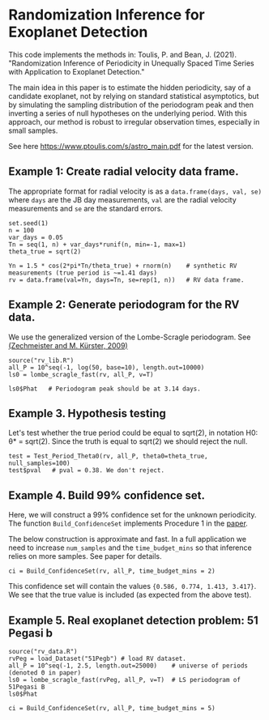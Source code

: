 # Randomization Inference for Exoplanet Detection

This code implements the methods in: 
Toulis, P. and Bean, J. (2021). "Randomization Inference of Periodicity in Unequally Spaced Time Series with Application to Exoplanet Detection."

The main idea in this paper is to estimate the hidden periodicity, say of a candidate exoplanet, not by relying on standard statistical asymptotics, but by simulating the sampling distribution of the periodogram peak and then inverting a series of null hypotheses on the underlying period. 
With this approach, our method is robust to irregular observation times, especially in small samples.

See here https://www.ptoulis.com/s/astro_main.pdf for the latest version.

## Example 1: Create radial velocity data frame.

The appropriate format for radial velocity is as a `data.frame(days, val, se)` where `days` are the JB day measurements, `val` are the radial velocity measurements and `se` are the standard errors.

    set.seed(1)
    n = 100
    var_days = 0.05
    Tn = seq(1, n) + var_days*runif(n, min=-1, max=1)
    theta_true = sqrt(2) 

    Yn = 1.5 * cos(2*pi*Tn/theta_true) + rnorm(n)    # synthetic RV measurements (true period is ~=1.41 days)
    rv = data.frame(val=Yn, days=Tn, se=rep(1, n))   # RV data frame.

## Example 2: Generate periodogram for the RV data.

We use the generalized version of the Lombe-Scragle periodogram. See [(Zechmeister and M. Kürster, 2009)](https://www.aanda.org/articles/aa/pdf/2009/11/aa11296-08.pdf)

    source("rv_lib.R")
    all_P = 10^seq(-1, log(50, base=10), length.out=10000)
    ls0 = lombe_scragle_fast(rv, all_P, v=T)
    
    ls0$Phat   # Periodogram peak should be at 3.14 days.

## Example 3. Hypothesis testing

Let's test whether the true period could be equal to sqrt(2), in notation H0: θ* = sqrt(2). Since the truth is equal to sqrt(2) we should reject the null.

    test = Test_Period_Theta0(rv, all_P, theta0=theta_true, null_samples=100)
    test$pval   # pval = 0.38. We don't reject.
    
## Example 4. Build 99% confidence set.

Here, we will construct a 99% confidence set for the unknown periodicity. The function `Build_ConfidenceSet` implements Procedure 1 in the [paper]( https://www.ptoulis.com/s/astro_main.pdf).

The below construction is approximate and fast. In a full application we need to increase `num_samples` and the `time_budget_mins` so that inference relies on more samples. See paper for details.

    ci = Build_ConfidenceSet(rv, all_P, time_budget_mins = 2)

This confidence set will contain the values `{0.586, 0.774, 1.413, 3.417}`. We see that the true value is included (as expected from the above test).

## Example 5. Real exoplanet detection problem: 51 Pegasi b

    source("rv_data.R")
    rvPeg = load_Dataset("51Pegb") # load RV dataset.
    all_P = 10^seq(-1, 2.5, length.out=25000)    # universe of periods (denoted Θ in paper)
    ls0 = lombe_scragle_fast(rvPeg, all_P, v=T)  # LS periodogram of 51Pegasi B
    ls0$Phat
    
    ci = Build_ConfidenceSet(rv, all_P, time_budget_mins = 5)


